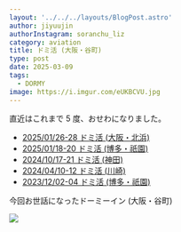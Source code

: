 ```yaml
---
layout: '../../../layouts/BlogPost.astro'
author: jiyuujin
authorInstagram: soranchu_liz
category: aviation
title: ドミ活 (大阪・谷町)
type: post
date: 2025-03-09
tags:
  - DORMY
image: https://i.imgur.com/eUKBCVU.jpg
---
```


直近はこれまで 5 度、おせわになりました。

- [2025/01/26-28 ドミ活 (大阪・北浜)](https://soratabi.nekohack.me/posts/2025-01-26-dormy/)
- [2025/01/18-20 ドミ活 (博多・祇園)](https://soratabi.nekohack.me/posts/2025-01-18-dormy/)
- [2024/10/17-21 ドミ活 (神田)](https://soratabi.nekohack.me/posts/2024-10-17-dormy/)
- [2024/04/10-12 ドミ活 (川崎)](https://soratabi.nekohack.me/posts/2024-04-10-dormy/)
- [2023/12/02-04 ドミ活 (博多・祇園)](https://soratabi.nekohack.me/posts/2023-12-02-dormy/)

今回お世話になったドーミーイン (大阪・谷町)

![](/assets/img/20250309/DORMY_2.JPG)
